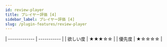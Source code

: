 ```yaml
---
id: review-player
title: プレイヤー評価 [4]
sidebar_label: プレイヤー評価 [4]
slug: /plugin-features/review-player
---
```



| ------------- | ----------- |
| 欲しい度       | ★★★☆☆ |
| 優先度      |   ★☆☆☆☆ |
